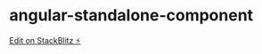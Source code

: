 # angular-standalone-component

[Edit on StackBlitz ⚡️](https://stackblitz.com/edit/angular-ivy-vemrxy)
